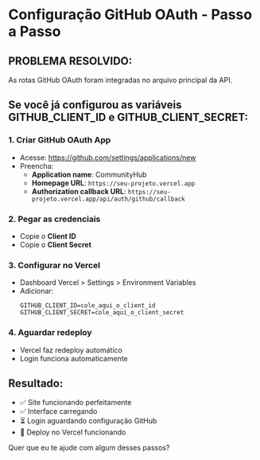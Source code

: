 # Configuração GitHub OAuth - Passo a Passo

## PROBLEMA RESOLVIDO:
As rotas GitHub OAuth foram integradas no arquivo principal da API.

## Se você já configurou as variáveis GITHUB_CLIENT_ID e GITHUB_CLIENT_SECRET:

### 1. Criar GitHub OAuth App
- Acesse: https://github.com/settings/applications/new
- Preencha:
  - **Application name**: CommunityHub
  - **Homepage URL**: `https://seu-projeto.vercel.app`
  - **Authorization callback URL**: `https://seu-projeto.vercel.app/api/auth/github/callback`

### 2. Pegar as credenciais
- Copie o **Client ID**
- Copie o **Client Secret**

### 3. Configurar no Vercel
- Dashboard Vercel > Settings > Environment Variables
- Adicionar:
  ```
  GITHUB_CLIENT_ID=cole_aqui_o_client_id
  GITHUB_CLIENT_SECRET=cole_aqui_o_client_secret
  ```

### 4. Aguardar redeploy
- Vercel faz redeploy automático
- Login funciona automaticamente

## Resultado:
- ✅ Site funcionando perfeitamente
- ✅ Interface carregando
- ⏳ Login aguardando configuração GitHub
- 🚀 Deploy no Vercel funcionando

Quer que eu te ajude com algum desses passos?